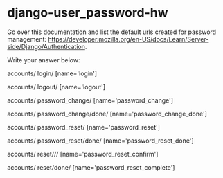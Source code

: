 # django-user_password-hw


Go over this documentation and list the default urls created for password management: https://developer.mozilla.org/en-US/docs/Learn/Server-side/Django/Authentication.

Write your answer below:


accounts/ login/ [name='login']

accounts/ logout/ [name='logout']

accounts/ password_change/ [name='password_change']

accounts/ password_change/done/ [name='password_change_done']

accounts/ password_reset/ [name='password_reset']

accounts/ password_reset/done/ [name='password_reset_done']

accounts/ reset/<uidb64>/<token>/ [name='password_reset_confirm']

accounts/ reset/done/ [name='password_reset_complete']

